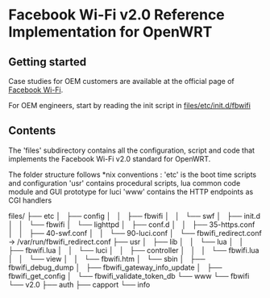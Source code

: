# Facebook Wi-Fi v2.0 Reference Implementation for OpenWRT 

## Getting started

Case studies for OEM customers are available at the official page of [Facebook Wi-Fi](https://www.facebook.com/facebook-wifi).

For OEM engineers, start by reading the init script in [files/etc/init.d/fbwifi](https://github.com/facebookincubator/fbc_owrt_feed/blob/master/swf/files/etc/init.d/fbwifi)

## Contents

The 'files' subdirectory contains all the configuration, script and code 
that implements the Facebook Wi-Fi v2.0 standard for OpenWRT.

The folder structure follows *nix conventions :
'etc' is the boot time scripts and configuration
'usr' contains procedural scripts, lua common code module and GUI prototype for luci
'www' contains the HTTP endpoints as CGI handlers 

files/
├── etc
│   ├── config
│   │   ├── fbwifi
│   │   └── swf
│   ├── init.d
│   │   └── fbwifi
│   └── lighttpd
│       ├── conf.d
│       │   ├── 35-https.conf
│       │   ├── 40-swf.conf
│       │   └── 90-luci.conf
│       └── fbwifi_redirect.conf -> /var/run/fbwifi_redirect.conf
├── usr
│   ├── lib
│   │   └── lua
│   │       ├── fbwifi.lua
│   │       └── luci
│   │           ├── controller
│   │           │   └── fbwifi.lua
│   │           └── view
│   │               └── fbwifi.htm
│   └── sbin
│       ├── fbwifi_debug_dump
│       ├── fbwifi_gateway_info_update
│       ├── fbwifi_get_config
│       └── fbwifi_validate_token_db
└── www
    └── fbwifi
        └── v2.0
            ├── auth
            ├── capport
            └── info

